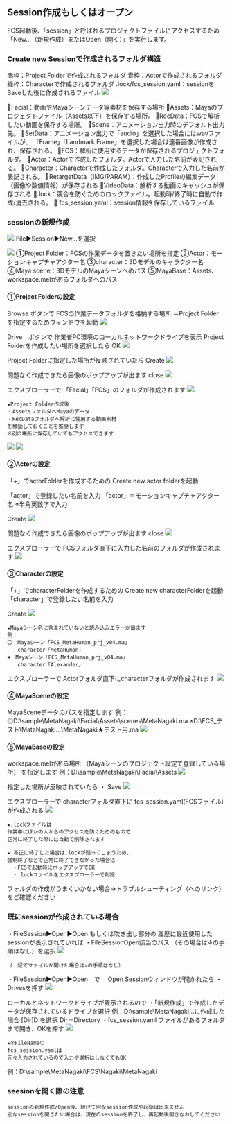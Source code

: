 ## Session作成もしくはオープン
FCS起動後、「session」と呼ばれるプロジェクトファイルにアクセスするため
「New...（新規作成）またはOpen（開く）」を実行します。

### Create new Sessionで作成されるフォルダ構造
赤枠：Project Folderで作成されるフォルダ
青枠：Actorで作成されるフォルダ
緑枠：Characterで作成されるフォルダ
.lock/fcs_session.yaml：sessionをSaveした後に作成されるファイル
![](images/image6.png)

📁Facial：動画やMayaシーンデータ等素材を保存する場所
	📁Assets：Mayaのプロジェクトファイル（Assets以下）を保存する場所。
	📁RecData：FCSで解析したい動画を保存する場所。
	📁Scene：アニメーション出力時のデフォルト出力先。
	📁SetData：アニメーション出力で「audio」を選択した場合にはwavファイルが、
			「Frame」「Landmark Frame」を選択した場合は連番画像が作成され、保存される。
📁FCS：解析に使用するデータが保存されるプロジェクトフォルダ。
	📁Actor：Actorで作成したフォルダ。Actorで入力した名前が表記される。
	📁Character：Characterで作成したフォルダ。Characterで入力した名前が表記される。
	📁RetargetData（IMG/PARAM）：作成したProfileの編集データ（画像や数値情報）が保存される
	📁VideoData：解析する動画のキャッシュが保存される
	📄.lock：競合を防ぐためのロックファイル。起動時/終了時に自動で作成/消去される。
	📄 fcs_session.yaml：session情報を保存しているファイル

### sessionの新規作成   

![](images/image9.png)
File▶Session▶New…を選択

![](images/image16.png)
①Project Folder：FCSの作業データを置きたい場所を指定 
②Actor：モーションキャプチャアクター名 
③character：3Dモデルのキャラクター名
④Maya scene：3DモデルのMayaシーンへのパス
⑤MayaBase：Assets、workspace.melがあるフォルダへのパス

#### ①Project Folderの設定

Browse ボタンで
FCSの作業データフォルダを格納する場所
＝Project Folder
を指定するためウィンドウを起動
![](images/image18.png)

Drive　ボタンで
作業者PC環境のローカルネットワークドライブを表示
Project Folderを作成したい場所を選択したら
OK
![](images/image15.png)

Project Folderに指定した場所が反映されていたら
Create
![](images/image17.png)

問題なく作成できたら画像のポップアップが出ます
close
![](images/image21.png)

エクスプローラーで
「Facial」「FCS」のフォルダが作成されます
![](images/image25.png)

```{note}
★Project Folder作成後
・AssetsフォルダへMayaのデータ
・RecDataフォルダへ解析に使用する動画素材
を移動しておくことを推奨します
※別の場所に保存していてもアクセスできます
```
![](images/image13.png)
![](images/image39.png)


#### ②Acterの設定

「+」でactorFolderを作成するための
Create new actor folderを起動

「actor」で登録したい名前を入力
 「actor」＝モーションキャプチャアクター名
※半角英数字で入力

Create
![](images/image22.png)

問題なく作成できたら画像のポップアップが出ます
close
![](images/image21.png)

エクスプローラーで
FCSフォルダ直下に入力した名前のフォルダが作成されます
![](images/image29.png)


#### ③Characterの設定

「+」でcharacterFolderを作成するための
Create new characterFolderを起動
「character」で登録したい名前を入力

Create
![](images/image14.png)

```{warning}
★Mayaシーン名に含まれていないと読み込みエラーが出ます
例：
〇　Mayaシーン「FCS_MetaHuman_prj_v04.ma」
　　character「MetaHuman」
✖　Mayaシーン「FCS_MetaHuman_prj_v04.ma」
　　character「Alexander」
```

エクスプローラーで
Actorフォルダ直下にcharacterフォルダが作成されます
![](images/image23.png)


#### ④MayaSceneの設定

MayaSceneデータのパスを指定します
 例：
◎D:\sample\MetaNagaki\Facial\Assets\scenes\MetaNagaki.ma
×D:\FCS_テスト\MataNagaki…\MetaNagaki★テスト用.ma
![](images/image20.png)


#### ⑤MayaBaseの設定

workspace.melがある場所
（Mayaシーンのプロジェクト設定で登録している場所）
を指定します
 例：D:\sample\MetaNagaki\Facial\Assets
![](images/image27.png)


指定した場所が反映されていたら
・ Save
![](images/image35.png)

エクスプローラーで
characterフォルダ直下に
fcs_session.yaml(FCSファイル)が作成される
![](images/image30.png)

```{note}
★.lockファイルは
作業中にほかの人からのアクセスを防ぐためのもので
正常に終了した際には自動で削除されます
```

```{note}
★ 不正に終了した場合は.lockが残ってしまうため、
強制終了などで正常に終了できなかった場合は
　・FCSで起動時にポップアップでOK
　・.lockファイルをエクスプローラーで削除
```
フォルダの作成がうまくいかない場合→トラブルシューティング（へのリンク）をご確認ください

### 既にsessionが作成されている場合

・FileSession▶Open▶Open
もしくは吹き出し部分の 履歴に最近使用したsessionが表示されていれば
・FileSessionOpen該当のパス （その場合は↓の手順はなし）を選択
![](images/image24.png)

```{note}
（上記でファイルが開けた場合は↓の手順はなし）
```

・FileSession▶Open▶Open　で
　Open Sessionウィンドウが開かれたら
・Drivesを押す
![](images/image33.png)

ローカルとネットワークドライブが表示されるので
・「新規作成」で作成したデータが保存されているドライブを選択
例：D:\sample\MetaNagaki…に作成した場合 [Dir]D:を選択
Dir＝Directory
・fcs_session.yaml ファイルがあるフォルダまで開き、OKを押す
![](images/image26.png)

```{note}
★※FileNameの
fcs_session.yamlは 
元々入力されているので入力や選択はしなくてもOK
```
例：D:\sample\MetaNagaki\FCS\Nagaki\MetaNagaki


### seesionを開く際の注意


```{warning}
sessionの新規作成/Open後、続けて別なsession作成や起動は出来ません
別なsessionを開きたい場合は、現在のsessionを終了し、再起動後開きなおしてください
```